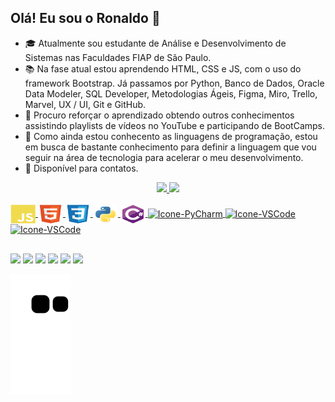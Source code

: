 ## Olá! Eu sou o Ronaldo 👋


- 🎓 Atualmente sou estudante de Análise e Desenvolvimento de Sistemas nas Faculdades FIAP de São Paulo.
- 📚 Na fase atual estou aprendendo HTML, CSS e JS, com o uso do framework Bootstrap. Já passamos por Python, Banco de Dados, Oracle Data Modeler, SQL Developer, Metodologias Ágeis, Figma, Miro, Trello, Marvel, UX / UI, Git e GitHub.
- 🔭 Procuro reforçar o aprendizado obtendo outros conhecimentos assistindo playlists de vídeos no YouTube e participando de BootCamps.
- 🤔 Como ainda estou conhecento as linguagens de programação, estou em busca de bastante conhecimento para definir a linguagem que vou seguir na área de tecnologia para acelerar o meu desenvolvimento.
- 💬 Disponível para contatos.

<div align="center">
  <a href="https://github.com/ronaldominholi">
  <img height="180em" src="https://github-readme-stats.vercel.app/api?username=ronaldominholi&show_icons=true&theme=tokyonight&include_all_commits=true&count_private=true"/>
  <img height="180em" src="https://github-readme-stats.vercel.app/api/top-langs/?username=ronaldominholi&layout=compact&langs_count=7&theme=tokyonight"/>
</div>
  
  <div style="display: inline_block"><br>
  <img align="center" alt="Icone-Js" height="30" width="40" src="https://raw.githubusercontent.com/devicons/devicon/master/icons/javascript/javascript-plain.svg">
  <img align="center" alt="Icone-HTML" height="30" width="40" src="https://raw.githubusercontent.com/devicons/devicon/master/icons/html5/html5-original.svg">
  <img align="center" alt="Icone-CSS" height="30" width="40" src="https://raw.githubusercontent.com/devicons/devicon/master/icons/css3/css3-original.svg">
  <img align="center" alt="Icone-Python" height="30" width="40" src="https://raw.githubusercontent.com/devicons/devicon/master/icons/python/python-original.svg">
  <img align="center" alt="Icone-Csharp" height="30" width="40" src="https://raw.githubusercontent.com/devicons/devicon/master/icons/csharp/csharp-original.svg">
  <img align="center" alt="Icone-PyCharm" height="30" width="40" src="https://cdn.jsdelivr.net/gh/devicons/devicon/icons/pycharm/pycharm-original.svg" />
  <img align="center" alt="Icone-VSCode" height="30" width="40" src="https://cdn.jsdelivr.net/gh/devicons/devicon/icons/vscode/vscode-original.svg" />
  <img align="center" alt="Icone-VSCode" height="60" width="70" src="https://img.shields.io/badge/Bootstrap-563D7C?style=for-the-badge&logo=bootstrap&logoColor=white" />
       
  ##
    
  <div> 
 	  <a href="https://www.twitch.tv/ronaldominholi" target="_blank"><img src="https://img.shields.io/badge/Twitch-9146FF?style=for-the-badge&logo=twitch&logoColor=white" target="_blank"></a>
    <a href="https://discord.gg/ek3tYcPN" target="_blank"><img src="https://img.shields.io/badge/Discord-7289DA?style=for-the-badge&logo=discord&logoColor=white" target="_blank"></a> 
    <a href = "mailto:rominholi@gmail.com"><img src="https://img.shields.io/badge/-Gmail-%23333?style=for-the-badge&logo=gmail&logoColor=white" target="_blank"></a>
    <a href="https://www.linkedin.com/in/ronaldo-minholi-dias-14b2261b8/" target="_blank"><img src="https://img.shields.io/badge/-LinkedIn-%230077B5?style=for-the-badge&logo=linkedin&logoColor=white" target="_blank"></a>
     <a href="https://www.instagram.com/ronaldominholi/" target="_blank"><img src="https://img.shields.io/badge/-Instagram-%23E4405F?style=for-the-badge&logo=instagram&logoColor=white" target="_blank"></a>
    <a href="https://www.youtube.com/channel/UCYrSQihJdvNCQ9q_VHZx3Kg" target="_blank"><img src="https://img.shields.io/badge/YouTube-FF0000?style=for-the-badge&logo=youtube&logoColor=white" target="_blank"></a>
    
  ![Snake animation](https://github.com/ronaldominholi/ronaldominholi/blob/output/github-contribution-grid-snake.svg)
 
</div>  
